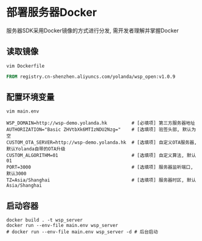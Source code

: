 # 部署服务器Docker

服务器SDK采用Docker镜像的方式进行分发, 需开发者理解并掌握Docker

## 读取镜像
`vim Dockerfile`
```Dockerfile
FROM registry.cn-shenzhen.aliyuncs.com/yolanda/wsp_open:v1.0.9
```

## 配置环境变量
`vim main.env`
```
WSP_DOMAIN=http://wsp-demo.yolanda.hk         # [必填项] 第三方服务器地址
AUTHORIZATION="Basic ZHVtbXk6MTIzNDU2Nzg="    # [选填项] 验签头部, 默认为空
CUSTOM_OTA_SERVER=http://wsp-demo.yolanda.hk  # [选填项] 自定义OTA服务器, 默认Yolanda自带的OTA升级
CUSTOM_ALGORITHM=01                           # [选填项] 自定义算法, 默认01
PORT=3000                                     # [选填项] 服务器监听端口, 默认3000
TZ=Asia/Shanghai                              # [选填项] 服务器时区, 默认Asia/Shanghai
```

## 启动容器
```shell
docker build . -t wsp_server
docker run --env-file main.env wsp_server
# docker run --env-file main.env wsp_server -d # 后台启动
```
